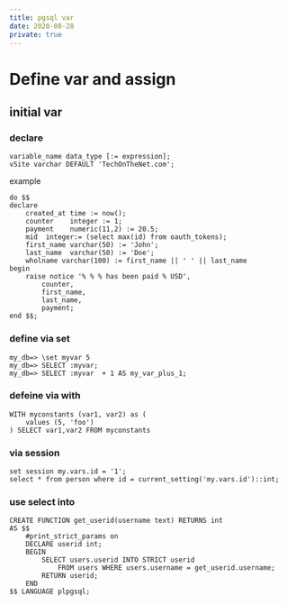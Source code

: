 ```yaml
---
title: pgsql var
date: 2020-08-28
private: true
---
```

# Define var and assign

## initial var
### declare
    variable_name data_type [:= expression];
    vSite varchar DEFAULT 'TechOnTheNet.com';

example

    do $$ 
    declare
        created_at time := now();
        counter    integer := 1;
        payment    numeric(11,2) := 20.5;
        mid  integer:= (select max(id) from oauth_tokens);
        first_name varchar(50) := 'John';
        last_name  varchar(50) := 'Doe';
        wholname varchar(100) := first_name || ' ' || last_name
    begin 
        raise notice '% % % has been paid % USD', 
            counter, 
            first_name, 
            last_name, 
            payment;
    end $$;


### define via set
    my_db=> \set myvar 5
    my_db=> SELECT :myvar;
    my_db=> SELECT :myvar  + 1 AS my_var_plus_1;

### defeine via with
    WITH myconstants (var1, var2) as (
        values (5, 'foo')
    ) SELECT var1,var2 FROM myconstants

### via session
    set session my.vars.id = '1';
    select * from person where id = current_setting('my.vars.id')::int;

### use select into
    CREATE FUNCTION get_userid(username text) RETURNS int
    AS $$
        #print_strict_params on
        DECLARE userid int;
        BEGIN
            SELECT users.userid INTO STRICT userid
                FROM users WHERE users.username = get_userid.username;
            RETURN userid;
        END
    $$ LANGUAGE plpgsql;